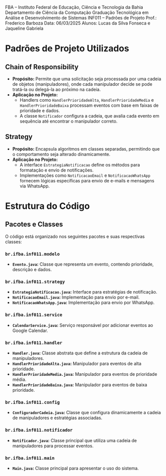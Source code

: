FBA – Instituto Federal de Educação, Ciência e Tecnologia da Bahia
Departamento de Ciência da Computação
Graduação Tecnológica em Análise e Desenvolvimento de Sistemas
INF011 – Padrões de Projeto
Prof.: Frederico Barboza Data: 06/03/2025
Alunos: Lucas da Silva Fonseca e Jaqueline Gabriela

# Padrões de Projeto Utilizados
## Chain of Responsibility
- **Propósito:** Permite que uma solicitação seja processada por uma cadeia de objetos (manipuladores), onde cada manipulador decide se pode tratá-la ou delegá-la ao próximo na cadeia.
- **Aplicação no Projeto:**
  - Handlers como `HandlerPrioridadeAlta`, `HandlerPrioridadeMedia` e `HandlerPrioridadeBaixa` processam eventos com base em faixas de prioridade e dados.
  - A classe `Notificador` configura a cadeia, que avalia cada evento em sequência até encontrar o manipulador correto.

## Strategy
- **Propósito:** Encapsula algoritmos em classes separadas, permitindo que o comportamento seja alterado dinamicamente.
- **Aplicação no Projeto:**
  - A interface `EstrategiaNotificacao` define os métodos para formatação e envio de notificações.
  - Implementações como `NotificacaoEmail` e `NotificacaoWhatsApp` fornecem lógicas específicas para envio de e-mails e mensagens via WhatsApp.

# Estrutura do Código

## Pacotes e Classes

O código está organizado nos seguintes pacotes e suas respectivas classes:

### `br.ifba.inf011.modelo`
- **`Evento.java`:** Classe que representa um evento, contendo prioridade, descrição e dados.

### `br.ifba.inf011.strategy`
- **`EstrategiaNotificacao.java`:** Interface para estratégias de notificação.
- **`NotificacaoEmail.java`:** Implementação para envio por e-mail.
- **`NotificacaoWhatsApp.java`:** Implementação para envio por WhatsApp.

### `br.ifba.inf011.service`
- **`CalendarService.java`:** Serviço responsável por adicionar eventos ao Google Calendar.

### `br.ifba.inf011.handler`
- **`Handler.java`:** Classe abstrata que define a estrutura da cadeia de manipuladores.
- **`HandlerPrioridadeAlta.java`:** Manipulador para eventos de alta prioridade.
- **`HandlerPrioridadeMedia.java`:** Manipulador para eventos de prioridade média.
- **`HandlerPrioridadeBaixa.java`:** Manipulador para eventos de baixa prioridade.

### `br.ifba.inf011.config`
- **`ConfiguradorCadeia.java`:** Classe que configura dinamicamente a cadeia de manipuladores e estratégias associadas.

### `br.ifba.inf011.notificador`
- **`Notificador.java`:** Classe principal que utiliza uma cadeia de manipuladores para processar eventos.

### `br.ifba.inf011.main`
- **`Main.java`:** Classe principal para apresentar o uso do sistema.
